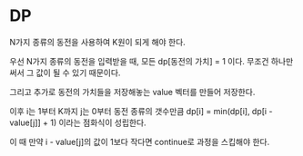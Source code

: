 # DP

N가지 종류의 동전을 사용하여 K원이 되게 해야 한다.

우선 N가지 종류의 동전을 입력받을 때, 모든 dp[동전의 가치] = 1 이다. 무조건 하나만 써서 그 값이 될 수 있기 때문이다.

그리고 추가로 동전의 가치들을 저장해놓는 value 벡터를 만들어 저장한다.

이후 i는 1부터 K까지 j는 0부터 동전 종류의 갯수만큼 dp[i] = min(dp[i], dp[i - value[j]] + 1) 이라는 점화식이 성립한다.

이 때 만약 i - value[j]의 값이 1보다 작다면 continue로 과정을 스킵해야 한다.